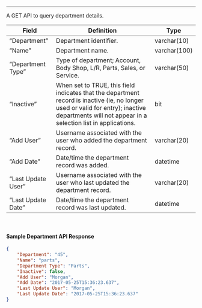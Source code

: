 ---

A GET API to query department details.

| Field | Definition | Type |
|-------------------------------|-------------------------|--------------|
| “Department”       | Department identifier.                                                                                                                                                                           | varchar(10)  |
| “Name”             | Department name.                                                                                                                                                                                 | varchar(100) |
| “Department Type”  | Type of department; Account, Body Shop, L/R, Parts, Sales, or Service.                                                                                                                           | varchar(50)  |
| “Inactive”         | When set to TRUE, this field indicates that the department record is inactive (ie, no longer used or valid for entry); inactive departments will not appear in a selection list in applications. | bit          |
| “Add User”         | Username associated with the user who added the department record.                                                                                                                               | varchar(20)  |
| “Add Date”         | Date/time the department record was added.                                                                                                                                                       | datetime     |
| “Last Update User” | Username associated with the user who last updated the department record.                                                                                                                        | varchar(20)  |
| “Last Update Date” | Date/time the department record was last updated.                                                                                                                                                | datetime     |

 
#### Sample Department API Response

```json
{
	"Department": "45",
	"Name": "parts",
	"Department Type": "Parts",
	"Inactive": false,
	"Add User": "Morgan",
	"Add Date": "2017-05-25T15:36:23.637",
	"Last Update User": "Morgan",
	"Last Update Date": "2017-05-25T15:36:23.637"
}
```
